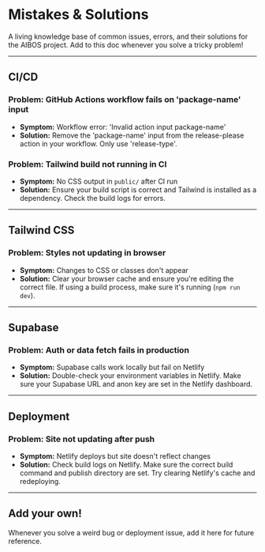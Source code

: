 # Mistakes & Solutions

A living knowledge base of common issues, errors, and their solutions for the AIBOS project. Add to this doc whenever you solve a tricky problem!

---

## CI/CD

### Problem: GitHub Actions workflow fails on 'package-name' input
- **Symptom:** Workflow error: 'Invalid action input package-name'
- **Solution:** Remove the 'package-name' input from the release-please action in your workflow. Only use 'release-type'.

### Problem: Tailwind build not running in CI
- **Symptom:** No CSS output in `public/` after CI run
- **Solution:** Ensure your build script is correct and Tailwind is installed as a dependency. Check the build logs for errors.

---

## Tailwind CSS

### Problem: Styles not updating in browser
- **Symptom:** Changes to CSS or classes don't appear
- **Solution:** Clear your browser cache and ensure you're editing the correct file. If using a build process, make sure it's running (`npm run dev`).

---

## Supabase

### Problem: Auth or data fetch fails in production
- **Symptom:** Supabase calls work locally but fail on Netlify
- **Solution:** Double-check your environment variables in Netlify. Make sure your Supabase URL and anon key are set in the Netlify dashboard.

---

## Deployment

### Problem: Site not updating after push
- **Symptom:** Netlify deploys but site doesn't reflect changes
- **Solution:** Check build logs on Netlify. Make sure the correct build command and publish directory are set. Try clearing Netlify's cache and redeploying.

---

## Add your own!
Whenever you solve a weird bug or deployment issue, add it here for future reference. 